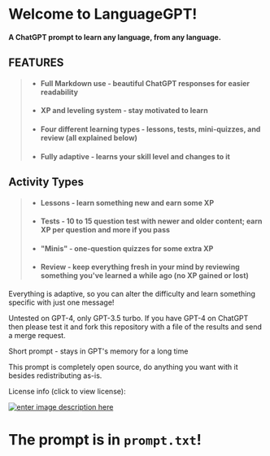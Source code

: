# Welcome to LanguageGPT!
#### A ChatGPT prompt to learn any language, from any language.
## FEATURES
>- #### Full Markdown use - beautiful ChatGPT responses for easier readability
>- #### XP and leveling system - stay motivated to learn
>- #### Four different learning types - lessons, tests, mini-quizzes, and review (all explained below)
>- #### Fully adaptive - learns your skill level and changes to it

## Activity Types
>- #### Lessons - learn something new and earn some XP
>- #### Tests - 10 to 15 question test with newer and older content; earn XP per question and more if you pass
>- #### "Minis" - one-question quizzes for some extra XP
>- #### Review - keep everything fresh in your mind by reviewing something you've learned a while ago (no XP gained or lost)
Everything is adaptive, so you can alter the difficulty and learn something
specific with just one message!

Untested on GPT-4, only GPT-3.5 turbo. If you have GPT-4 on ChatGPT then please test it and fork this repository with a file of the results and send a merge request.

Short prompt - stays in GPT's memory for a long time

This prompt is completely open source, do anything you want with it besides redistributing as-is.

License info (click to view license):

[![enter image description here](https://i.creativecommons.org/l/by-sa/4.0/88x31.png)](http://creativecommons.org/licenses/by-sa/4.0/)

# The prompt is in `prompt.txt`!
